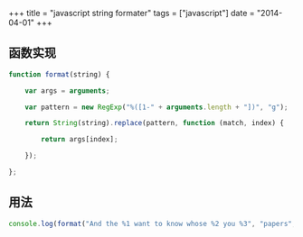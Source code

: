 +++
title =  "javascript string formater"
tags = ["javascript"]
date = "2014-04-01"
+++
## 函数实现
```javascript
function format(string) {

    var args = arguments;

    var pattern = new RegExp("%([1-" + arguments.length + "])", "g");

    return String(string).replace(pattern, function (match, index) {

        return args[index];

    });

};
```
## 用法
```js
console.log(format("And the %1 want to know whose %2 you %3", "papers", "shirt", "wear"));
```
